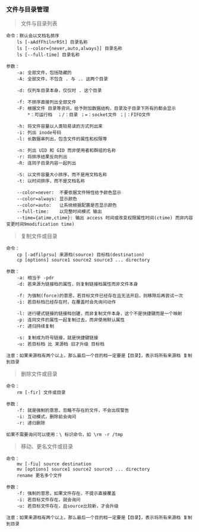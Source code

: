 ### 文件与目录管理


> 文件与目录列表

	命令：默认会以文档名排序
		ls [-aAdfFhilnrRSt] 目录名称
		ls [--color={never,auto,always}] 目录名称
		ls [--full-time] 目录名称
		
	参数：
		-a:	全部文件，包括隐藏的
		-A: 全部文件，不包含 . 与 .. 这两个目录
		
		-d: 仅列车目录本身，仅仅时 . 这个目录
		
		-f: 不排序直接列出全部文件
		-F: 根据文件 目录等资讯，给予附加数据结构，目录及子目录下所有的都会显示
			*：可运行档	；/：目录 ；=：socket文件 ；|：FIFO文件
			
		-h: 将文件容量以人类较易读的方式列出来
		-i: 列出 inode号码
		-l: 长数据串列出，包含文件的属性和权限等
		
		-n: 列出 UID 和 GID 而非使用者和群组的名称
		-r: 将排序结果反向列出
		-R: 连同子目录内容一起列出
		
		-S: 以文件容量大小排序，而不是用文档名称
		-t: 以时间排序，而不是文档名称
		
		--color=never:  不要依据文件特性给予颜色显示
		--color=always: 显示颜色
		--color=auto:   让系统根据配置是否显示颜色
		--full-time: 	以完整时间模式 输出
		--time={atime,ctime}: 输出 access 时间或改变权限属性时间(ctime) 而非内容变更时间9modification time)


> 复制文件或目录

	命令：
		cp [-adfilprsu] 来源档(source) 目标档(destination)
		cp [options] source1 source2 source3 ... directory
		
	参数：
		-a: 相当于 -pdr 
		-d: 若来源为链接档的属性，则复制链接档属性而非文件本身
		
		-f: 为强制(force)的意思，若目标文件已经存在且无法开启，则移除后再尝试一次
		-i:	若目标档已经存在时，在覆盖时会先询问动作
		
		-l: 进行硬式链接的链接档创建，而非复制文件本身，这个不是快捷键而是一个映射
		-p: 连同文件的属性一起复制过去，而非使用默认属性
		-r: 递归持续复制
		
		-s: 复制成为符号链接，就是快捷键链接
		-u: 若目标档 比 来源档 旧才升级 目标档
		
	注意：如果来源档有两个以上，那么最后一个目的档一定要是【目录】，表示将所有来源档 复制到目录

> 删除文件或目录

	命令：
		rm [-fir] 文件或目录
	
	参数：
		-f: 就是强制的意思，忽略不存在的文件，不会出现警告
		-i: 互动模式，删除前会询问
		-r: 递归删除
		
	如果不需要询问可以使用：\ 标识命令，如 \rm -r /tmp

> 移动、更名文件或目录 

	命令：
		mv [-fiu] source destination
		mv [options] source1 source2 source3 ... directory
		rename 更名多个文件
		
	参数：
		-f: 强制的意思，如果文件存在，不提示直接覆盖
		-i:	若目标文件存在，就会询问
		-u:	若目标文件存在，且source比较新，才会升级
		
	注意：如果来源档有两个以上，那么最后一个目的档一定要是【目录】，表示将所有来源档 复制到目录

